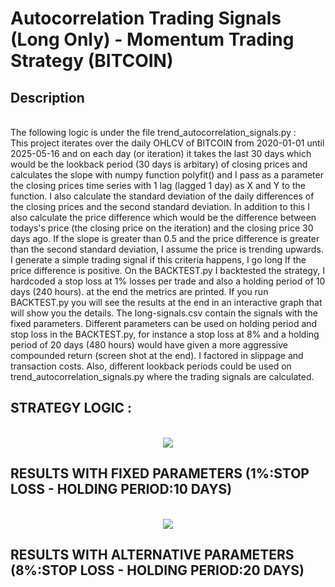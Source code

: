 # Autocorrelation Trading Signals (Long Only) - Momentum Trading Strategy (BITCOIN)

<h2>Description</h2>
<br />
The following logic is under the file trend_autocorrelation_signals.py :
<br />
This project iterates over the daily OHLCV of BITCOIN from 2020-01-01 until 2025-05-16 and on each day (or iteration) it takes the last 30 days which would be the lookback period (30 days is arbitary) of closing prices and calculates the slope with numpy function polyfit() and I pass as a parameter the closing prices time series with 1 lag (lagged 1 day) as X and Y to the function. I also calculate the standard deviation of the daily differences of the closing prices and the second standard deviation. In addition to this I also calculate the price difference which would be the difference between todays's price (the closing price on the iteration) and the closing price 30 days ago. If the slope is greater than 0.5 and the price difference is greater than the second standard deviation, I assume the price is trending upwards. I generate a simple trading signal if this criteria happens, I go long If the price difference is positive. 
On the BACKTEST.py I backtested the strategy, I hardcoded a stop loss at 1% losses per trade and also a holding period of 10 days (240 hours). at the end the metrics are printed.
If you run BACKTEST.py you will see the results at the end in an interactive graph that will show you the details. The long-signals.csv contain the signals with the fixed parameters.
Different parameters can be used on holding period and stop loss in the BACKTEST.py, for instance a stop loss at 8% and a holding period of 20 days (480 hours) would have given a more aggressive compounded return (screen shot at the end).
I factored in slippage and transaction costs.
Also, different lookback periods could be used on trend_autocorrelation_signals.py where the trading signals are calculated.
<br />

<h2>STRATEGY LOGIC :</h2>

<p align="center">
<br/>
<img src="https://i.imgur.com/noh7GP7.png"/>
<br />

<h2>RESULTS WITH FIXED PARAMETERS (1%:STOP LOSS - HOLDING PERIOD:10 DAYS) </h2>
<p align="center">
<br/>
<img src="https://i.imgur.com/Gjlwaam.png"/>
<br />

<h2>RESULTS WITH ALTERNATIVE PARAMETERS (8%:STOP LOSS - HOLDING PERIOD:20 DAYS) </h2>
<p align="center">
<br/>
<https://i.imgur.com/7WdL2q7.png"/>
<br />
